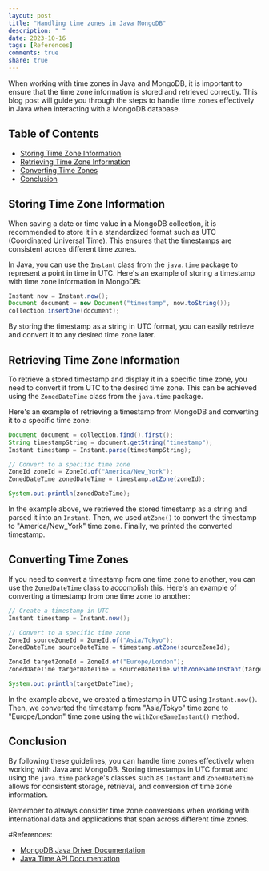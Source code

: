 ```yaml
---
layout: post
title: "Handling time zones in Java MongoDB"
description: " "
date: 2023-10-16
tags: [References]
comments: true
share: true
---
```


When working with time zones in Java and MongoDB, it is important to ensure that the time zone information is stored and retrieved correctly. This blog post will guide you through the steps to handle time zones effectively in Java when interacting with a MongoDB database.

## Table of Contents
- [Storing Time Zone Information](#storing-time-zone-information)
- [Retrieving Time Zone Information](#retrieving-time-zone-information)
- [Converting Time Zones](#converting-time-zones)
- [Conclusion](#conclusion)

## Storing Time Zone Information

When saving a date or time value in a MongoDB collection, it is recommended to store it in a standardized format such as UTC (Coordinated Universal Time). This ensures that the timestamps are consistent across different time zones.

In Java, you can use the `Instant` class from the `java.time` package to represent a point in time in UTC. Here's an example of storing a timestamp with time zone information in MongoDB:

```java
Instant now = Instant.now();
Document document = new Document("timestamp", now.toString());
collection.insertOne(document);
```

By storing the timestamp as a string in UTC format, you can easily retrieve and convert it to any desired time zone later.

## Retrieving Time Zone Information

To retrieve a stored timestamp and display it in a specific time zone, you need to convert it from UTC to the desired time zone. This can be achieved using the `ZonedDateTime` class from the `java.time` package.

Here's an example of retrieving a timestamp from MongoDB and converting it to a specific time zone:

```java
Document document = collection.find().first();
String timestampString = document.getString("timestamp");
Instant timestamp = Instant.parse(timestampString);

// Convert to a specific time zone
ZoneId zoneId = ZoneId.of("America/New_York");
ZonedDateTime zonedDateTime = timestamp.atZone(zoneId);

System.out.println(zonedDateTime);
```

In the example above, we retrieved the stored timestamp as a string and parsed it into an `Instant`. Then, we used `atZone()` to convert the timestamp to "America/New_York" time zone. Finally, we printed the converted timestamp.

## Converting Time Zones

If you need to convert a timestamp from one time zone to another, you can use the `ZonedDateTime` class to accomplish this. Here's an example of converting a timestamp from one time zone to another:

```java
// Create a timestamp in UTC
Instant timestamp = Instant.now();

// Convert to a specific time zone
ZoneId sourceZoneId = ZoneId.of("Asia/Tokyo");
ZonedDateTime sourceDateTime = timestamp.atZone(sourceZoneId);

ZoneId targetZoneId = ZoneId.of("Europe/London");
ZonedDateTime targetDateTime = sourceDateTime.withZoneSameInstant(targetZoneId);

System.out.println(targetDateTime);
```

In the example above, we created a timestamp in UTC using `Instant.now()`. Then, we converted the timestamp from "Asia/Tokyo" time zone to "Europe/London" time zone using the `withZoneSameInstant()` method.

## Conclusion

By following these guidelines, you can handle time zones effectively when working with Java and MongoDB. Storing timestamps in UTC format and using the `java.time` package's classes such as `Instant` and `ZonedDateTime` allows for consistent storage, retrieval, and conversion of time zone information.

Remember to always consider time zone conversions when working with international data and applications that span across different time zones.

#References:
- [MongoDB Java Driver Documentation](https://mongodb.github.io/mongo-java-driver)
- [Java Time API Documentation](https://docs.oracle.com/en/java/javase/11/docs/api/java.base/java/time/package-summary.html)